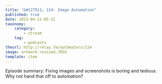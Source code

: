 ```yaml
---
title: "&#127911; 124: Image Automation"
published: true
date: 2023-04-12-05-21
taxonomy:
    category:
        - stream
    tag:
        - podcasts
theurl: http://relay.fm/automators/124
image: artwork-resized.JPEG
template: item
---
```


Episode summary: Fixing images and screenshots is boring and tedious. Why not hand that off to automation?

